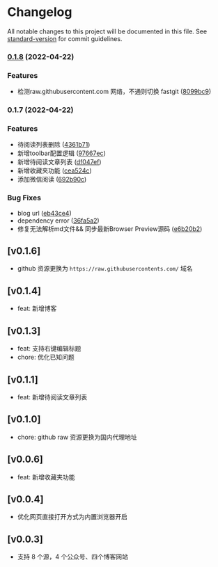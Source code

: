 # Changelog

All notable changes to this project will be documented in this file. See [standard-version](https://github.com/conventional-changelog/standard-version) for commit guidelines.

### [0.1.8](https://github.com/giscafer/vscode-frontend-box/compare/v0.1.7...v0.1.8) (2022-04-22)


### Features

* 检测raw.githubusercontent.com 网络，不通则切换 fastgit ([8099bc9](https://github.com/giscafer/vscode-frontend-box/commit/8099bc9ff8968267191014d8b9e6afb12b0bfb93))

### 0.1.7 (2022-04-22)


### Features

* 待阅读列表删除 ([4361b71](https://github.com/giscafer/vscode-frontend-box/commit/4361b71c97366783d27af5c22bb13f552a56475b))
* 新增toolbar配置逻辑 ([97667ec](https://github.com/giscafer/vscode-frontend-box/commit/97667ec3fdfb548c3a45e12ee75e99a3679349fa))
* 新增待阅读文章列表 ([df047ef](https://github.com/giscafer/vscode-frontend-box/commit/df047ef98e3e1ce4367e17780b87538361c6a683))
* 新增收藏夹功能 ([cea524c](https://github.com/giscafer/vscode-frontend-box/commit/cea524c12352ad14b092059acc409e932c3d83ea))
* 添加微信阅读 ([692b90c](https://github.com/giscafer/vscode-frontend-box/commit/692b90c23bf4789252d1f31ff62fe8ecca74c515))


### Bug Fixes

* blog url ([eb43ce4](https://github.com/giscafer/vscode-frontend-box/commit/eb43ce478866218500cef260dfb70c1a152132a6))
* dependency error ([36fa5a2](https://github.com/giscafer/vscode-frontend-box/commit/36fa5a2b1c7c05ca460345d91e52d76050a8ca69))
* 修复无法解析md文件&& 同步最新Browser Preview源码 ([e6b20b2](https://github.com/giscafer/vscode-frontend-box/commit/e6b20b20eed4b6067454338624c89ef20acab6f8))


## [v0.1.6]

- github 资源更换为 `https://raw.githubusercontents.com/` 域名

## [v0.1.4]

- feat: 新增博客

## [v0.1.3]

- feat: 支持右键编辑标题
- chore: 优化已知问题

## [v0.1.1]

- feat: 新增待阅读文章列表

## [v0.1.0]

- chore: github raw 资源更换为国内代理地址

## [v0.0.6]

- feat: 新增收藏夹功能

## [v0.0.4]

- 优化网页直接打开方式为内置浏览器开启

## [v0.0.3]

- 支持 8 个源，4 个公众号、四个博客网站
